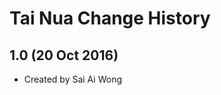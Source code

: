 Tai Nua Change History
=======================

1.0 (20 Oct 2016)
-----------------

* Created by Sai Ai Wong
